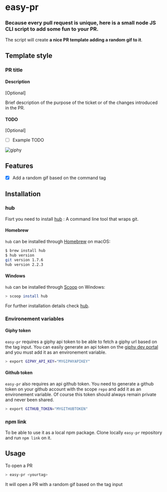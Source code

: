 # easy-pr
### Because every pull request is unique, here is a small node JS CLI script to add some fun to your PR.

The script will create **a nice PR template adding a random gif to it**.

## Template style

### PR title

#### Description
[Optional]

Brief description of the purpose of the ticket or of the changes introduced in the PR.

#### TODO
[Optional]

- [ ] Example TODO

![giphy](https://media.giphy.com/media/3oEduTtmloCo39hzIA/giphy.gif)

## Features
- [x] Add a random gif based on the command tag

## Installation
### hub
Fisrt you need to install [hub](https://github.com/github/hub) : A command line tool that wraps git.

#### Homebrew

`hub` can be installed through [Homebrew](https://docs.brew.sh/Installation) on macOS:

``` sh
$ brew install hub
$ hub version
git version 1.7.6
hub version 2.2.3
```

#### Windows

`hub` can be installed through [Scoop](http://scoop.sh/) on Windows:

``` sh
> scoop install hub
```

For further installation details check [hub](https://github.com/github/hub).

### Environement variables

#### Giphy token
`easy-pr` requires a giphy api token to be able to fetch a giphy url based on the tag input. You can easily generate an api token on the [giphy dev portal](https://developers.giphy.com) and you must add it as an environement variable.

``` sh
> export GIPHY_API_KEY="MYGIPHYAPIKEY"
```

#### Github token
`easy-pr` also requires an api github token. You need to generate a github token on your github account with the scope `repo` and add it as an environement variable. Of course this token should always remain private and never been shared.

``` sh
> export GITHUB_TOKEN="MYGITHUBTOKEN"
```

### npm link
To be able to use it as a local npm package. Clone locally `easy-pr` repository and run `npm link` on it.

## Usage
To open a PR
``` sh
> easy-pr <yourtag>
```

It will open a PR with a random gif based on the tag input

